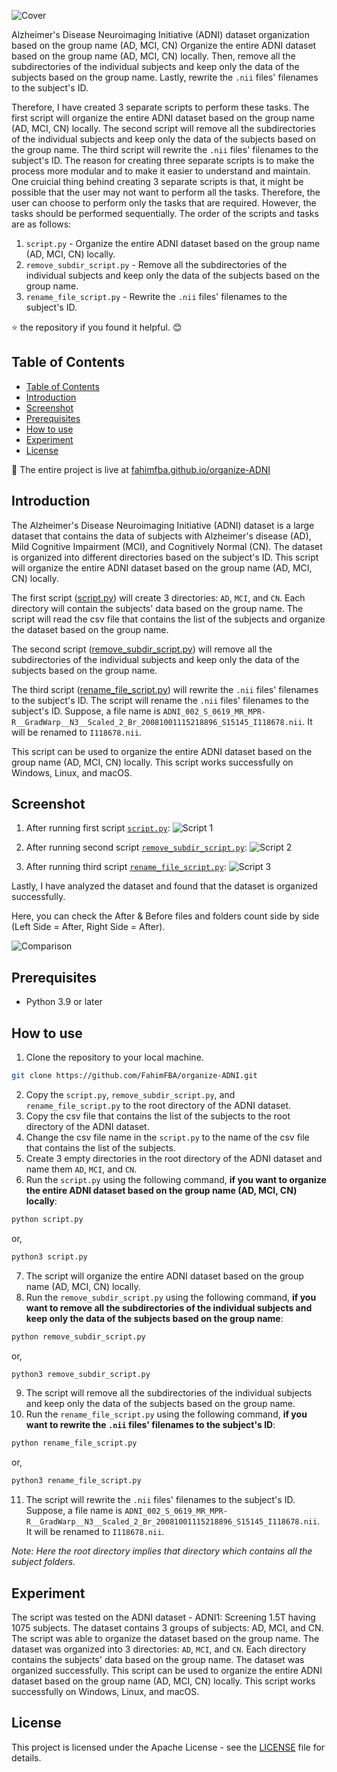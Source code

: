 ![Cover](/img/og_cover.png)

Alzheimer's Disease Neuroimaging Initiative (ADNI) dataset organization based on the group name (AD, MCI, CN)
Organize the entire ADNI dataset based on the group name (AD, MCI, CN) locally. Then, remove all the subdirectories of the individual subjects and keep only the data of the subjects based on the group name. Lastly, rewrite the `.nii` files' filenames to the subject's ID. 

Therefore, I have created 3 separate scripts to perform these tasks. The first script will organize the entire ADNI dataset based on the group name (AD, MCI, CN) locally. The second script will remove all the subdirectories of the individual subjects and keep only the data of the subjects based on the group name. The third script will rewrite the `.nii` files' filenames to the subject's ID. The reason for creating three separate scripts is to make the process more modular and to make it easier to understand and maintain. One cruicial thing behind creating 3 separate scripts is that, it might be possible that the user may not want to perform all the tasks. Therefore, the user can choose to perform only the tasks that are required. However, the tasks should be performed sequentially. The order of the scripts and tasks are as follows:

1. `script.py` - Organize the entire ADNI dataset based on the group name (AD, MCI, CN) locally.
2. `remove_subdir_script.py` - Remove all the subdirectories of the individual subjects and keep only the data of the subjects based on the group name.
3. `rename_file_script.py` - Rewrite the `.nii` files' filenames to the subject's ID.


⭐ the repository if you found it helpful. 😊

## Table of Contents
- [Table of Contents](#table-of-contents)
- [Introduction](#introduction)
- [Screenshot](#screenshot)
- [Prerequisites](#prerequisites)
- [How to use](#how-to-use)
- [Experiment](#experiment)
- [License](#license)



🎁 The entire project is live at [fahimfba.github.io/organize-ADNI](https://fahimfba.github.io/organize-ADNI/)

## Introduction
The Alzheimer's Disease Neuroimaging Initiative (ADNI) dataset is a large dataset that contains the data of subjects with Alzheimer's disease (AD), Mild Cognitive Impairment (MCI), and Cognitively Normal (CN). The dataset is organized into different directories based on the subject's ID. This script will organize the entire ADNI dataset based on the group name (AD, MCI, CN) locally. 

The first script ([script.py](https://github.com/FahimFBA/organize-ADNI/blob/main/script.py)) will create 3 directories: `AD`, `MCI`, and `CN`. Each directory will contain the subjects' data based on the group name. The script will read the csv file that contains the list of the subjects and organize the dataset based on the group name. 

The second script ([remove_subdir_script.py](https://github.com/FahimFBA/organize-ADNI/blob/main/remove_subdir_script.py)) will remove all the subdirectories of the individual subjects and keep only the data of the subjects based on the group name. 

The third script ([rename_file_script.py](https://github.com/FahimFBA/organize-ADNI/blob/main/rename_file_script.py)) will rewrite the `.nii` files' filenames to the subject's ID. The script will rename the `.nii` files' filenames to the subject's ID. Suppose, a file name is `ADNI_002_S_0619_MR_MPR-R__GradWarp__N3__Scaled_2_Br_20081001115218896_S15145_I118678.nii`. It will be renamed to `I118678.nii`. 

This script can be used to organize the entire ADNI dataset based on the group name (AD, MCI, CN) locally. This script works successfully on Windows, Linux, and macOS.

## Screenshot

1. After running first script [`script.py`](https://github.com/FahimFBA/organize-ADNI/blob/main/script.py):
![Script 1](./img/cover.png)

1. After running second script [`remove_subdir_script.py`](https://github.com/FahimFBA/organize-ADNI/blob/main/remove_subdir_script.py):
![Script 2](./img/After_Script_2.png)

1. After running third script [`rename_file_script.py`](https://github.com/FahimFBA/organize-ADNI/blob/main/rename_file_script.py):
![Script 3](./img/After_Script_3.png)

Lastly, I have analyzed the dataset and found that the dataset is organized successfully. 

Here, you can check the After & Before files and folders count side by side (Left Side = After, Right Side = After).

![Comparison](./img/After_Before.png)

## Prerequisites
- Python 3.9 or later

## How to use
1. Clone the repository to your local machine.
```bash
git clone https://github.com/FahimFBA/organize-ADNI.git
```
2. Copy the `script.py`, `remove_subdir_script.py`, and `rename_file_script.py` to the root directory of the ADNI dataset.
3. Copy the csv file that contains the list of the subjects to the root directory of the ADNI dataset.
4. Change the csv file name in the `script.py` to the name of the csv file that contains the list of the subjects.
5. Create 3 empty directories in the root directory of the ADNI dataset and name them `AD`, `MCI`, and `CN`.
6. Run the `script.py` using the following command, **if you want to organize the entire ADNI dataset based on the group name (AD, MCI, CN) locally**:
```bash
python script.py
```
or,
```bash
python3 script.py
```
7. The script will organize the entire ADNI dataset based on the group name (AD, MCI, CN) locally.
8. Run the `remove_subdir_script.py` using the following command, **if you want to remove all the subdirectories of the individual subjects and keep only the data of the subjects based on the group name**:
```bash
python remove_subdir_script.py
```
or,
```bash
python3 remove_subdir_script.py
```
9. The script will remove all the subdirectories of the individual subjects and keep only the data of the subjects based on the group name.
10. Run the `rename_file_script.py` using the following command, **if you want to rewrite the `.nii` files' filenames to the subject's ID**:
```bash
python rename_file_script.py
```
or,
```bash
python3 rename_file_script.py
```
11. The script will rewrite the `.nii` files' filenames to the subject's ID. Suppose, a file name is `ADNI_002_S_0619_MR_MPR-R__GradWarp__N3__Scaled_2_Br_20081001115218896_S15145_I118678.nii`. It will be renamed to `I118678.nii`.


*Note: Here the root directory implies that directory which contains all the subject folders.*

## Experiment
The script was tested on the ADNI dataset - ADNI1: Screening 1.5T having 1075 subjects. The dataset contains 3 groups of subjects: AD, MCI, and CN. The script was able to organize the dataset based on the group name. The dataset was organized into 3 directories: `AD`, `MCI`, and `CN`. Each directory contains the subjects' data based on the group name. The dataset was organized successfully. This script can be used to organize the entire ADNI dataset based on the group name (AD, MCI, CN) locally. This script works successfully on Windows, Linux, and macOS.

## License
This project is licensed under the Apache License - see the [LICENSE](https://github.com/FahimFBA/organize-ADNI/blob/main/LICENSE) file for details.